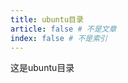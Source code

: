 ```yaml
---
title: ubuntu目录
article: false # 不是文章
index: false # 不是索引
---
```


这是ubuntu目录

<!-- 用于限制高度 -->
<div class="catalog-display-container">
  <Catalog base='/posts/ubuntu' />
</div>